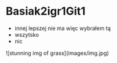 # Basiak2igr1Git1
<ul>
     <li>innej lepszej nie ma więc wybrałem tą</li>
     <li>wszytsko</li>
     <li>nic</li>
</ul>
![stunning img of grass](images/img.jpg)
